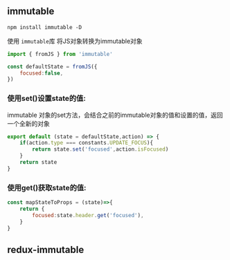 ## immutable

```
npm install immutable -D
```

使用 `immutable`库 将JS对象转换为immutable对象

```javascript
import { fromJS } from 'immutable'

const defaultState = fromJS({
    focused:false,
})
```

### 使用set()设置state的值:
immutable 对象的set方法，会结合之前的immutable对象的值和设置的值，返回一个全新的对象
```javascript
export default (state = defaultState,action) => {
    if(action.type === constants.UPDATE_FOCUS){
        return state.set('focused',action.isFocused)
    }
    return state
}
```
### 使用get()获取state的值:
```javascript
const mapStateToProps = (state)=>{
    return {
        focused:state.header.get('focused'),
    }
}
```

## redux-immutable